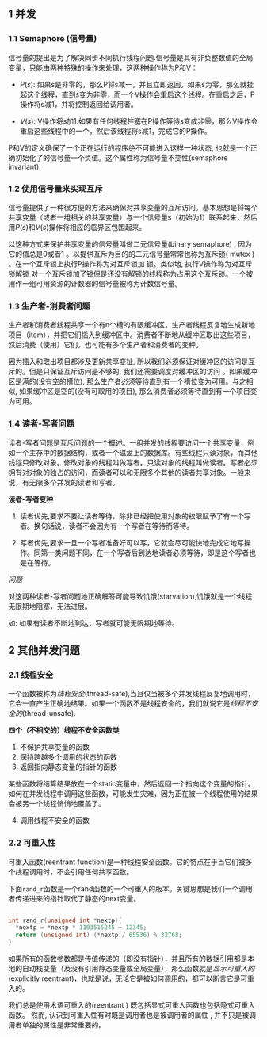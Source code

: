 ## 1 并发

### 1.1 Semaphore (信号量)

信号量的提出是为了解决同步不同执行线程问题.信号量是具有非负整数值的全局变量，只能由两种特殊的操作来处理，这两种操作称为P和V：

- $P(s)$: 如果s是非零的，那么P将s减一，并且立即返回。如果s为零，那么就挂起这个线程，直到s变为非零，而一个V操作会重启这个线程。在重启之后，P操作将s减1，并将控制返回给调用者。

- $V(s)$: V操作将s加1.如果有任何线程柱塞在P操作等待s变成非零，那么V操作会重启这些线程中的一个，然后该线程将s减1，完成它的P操作。

P和V的定义确保了一个正在运行的程序绝不可能进入这样一种状态, 也就是一个正确初始化了的信号量一个负值。这个属性称为信号量不变性(semaphore invariant).

### 1.2 使用信号量来实现互斥

信号量提供了一种很方便的方法来确保对共享变量的互斥访问。基本思想是将每个共享变量（或者一组相关的共享变量）与一个信号量s（初始为1）联系起来，然后用$P(s)$和$V(s)$操作将相应的临界区包围起来。


以这种方式来保护共享变量的信号量叫做二元信号量(binary semaphore) , 因为它的值总是0或者1 。以提供互斥为目的的二元信号量常常也称为互斥锁( mutex ) 。在一个互斥锁上执行P操作称为对互斥锁加 锁。类似地, 执行V操作称为对互斥锁解锁 对一个互斥锁加了锁但是还没有解锁的线程称为占用这个互斥锁。一个被用作一组可用资源的计数器的信号量被称为计数信号量。

### 1.3 生产者-消费者问题

生产者和消费者线程共享一个有n个槽的有限缓冲区。生产者线程反复地生成新地项目（item），并把它们插入到缓冲区中。消费者不断地从缓冲区取出这些项目，然后消费（使用）它们。也可能有多个生产者和消费者的变种。

因为插入和取出项目都涉及更新共享变扯, 所以我们必须保证对缓冲区的访问是互斥的。但是只保证互斥访问是不够的, 我们还需要调度对缓冲区的访问 。如果缓冲区是满的(没有空的槽位), 那么生产者必须等待直到有一个槽位变为可用。与之相似, 如果缓冲区是空的(没有可取用的项目), 那么消费者必须等待直到有一个项目变为可用。

### 1.4 读者-写者问题

读者-写者问题是互斥问题的一个概述。一组并发的线程要访问一个共享变量，例如一个主存中的数据结构，或者一个磁盘上的数据库。有些线程只读对象，而其他线程只修改对象。修改对象的线程叫做写者。只读对象的线程叫做读者。写者必须拥有对对象的独占的访问，而读者可以和无限多个其他的读者共享对象。一般来说，有无限多个并发的读者和写者。

**读者-写者变种**

1. 读者优先,要求不要让读者等待，除非已经把使用对象的权限赋予了有一个写者。换句话说，读者不会因为有一个写者在等待而等待。

2. 写者优先,要求一旦一个写者准备好可以写，它就会尽可能快地完成它地写操作。同第一类问题不同，在一个写者后到达地读者必须等待，即是这个写者也是在等待。

*问题*

对这两种读者-写者问题地正确解答可能导致饥饿(starvation),饥饿就是一个线程无限期地阻塞，无法进展。

如: 如果有读者不断地到达，写者就可能无限期地等待。

## 2 其他并发问题 
### 2.1 线程安全

一个函数被称为*线程安全*(thread-safe),当且仅当被多个并发线程反复地调用时，它会一直产生正确地结果。如果一个函数不是线程安全的，我们就说它是*线程不安全的*(thread-unsafe).

**四个（不相交的）线程不安全函数类**

1. 不保护共享变量的函数
2. 保持跨越多个调用的状态的函数
3. 返回指向静态变量的指针的函数

某些函数将结算结果放在一个static变量中，然后返回一个指向这个变量的指针。如何在并发线程中调用这些函数，可能发生灾难，因为正在被一个线程使用的结果会被另一个线程悄悄地覆盖了。

4. 调用线程不安全的函数

### 2.2 可重入性

可重入函数(reentrant function)是一种线程安全函数。它的特点在于当它们被多个线程调用时，不会引用任何共享函数。

下面`rand_r`函数是一个rand函数的一个可重入的版本。关键思想是我们一个调用者传递进来的指针取代了静态的next变量。

```c

int rand_r(unsigned int *nextp){
  *nextp = *nextp * 1103515245 + 12345;
  return (unsigned int) (*nextp / 65536) % 32768;
}

```

如果所有的函数参数都是传值传递的（即没有指针），并且所有的数据引用都是本地的自动栈变量（及没有引用静态变量或全局变量），那么函数就是*显示可重入的*(explicitly reentrant)，也就是说，无论它是被如何调用的，都可以断言它是可重入的。

我们总是使用术语可重入的(reentrant ) 既包括显式可重人函数也包括隐式可重入函数。 然而, 认识到可重入性有时既是调用者也是被调用者的属性 , 并不只是被调用者单独的属性是非常重要的。

